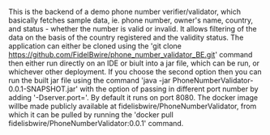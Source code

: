 This is the backend of a demo phone number verifier/validator, which basically fetches sample data, ie. phone number, owner's name, country, and status - whether the number is valid or invalid. 
It allows filtering of the data on the basis of the country registered and the validity status. 
The application can either be cloned using the 'git clone https://github.com/FidelBwire/phone_number_validator_BE.git' command then either run directly on an IDE or biult into a jar file, which can be run, or whichever other deployment. If you choose the second option then you can run the built jar file using the command 'java -jar PhoneNumberValidator-0.0.1-SNAPSHOT.jar' with  the option of passing in different port number by adding '-Dserver.port=<desired-port>'. By default it runs on port 8080.
The docker image willbe made publicly available at fidelisbwire/PhoneNumberValidator, from which it can be pulled by running the 'docker pull fidelisbwire/PhoneNumberValidator:0.0.1' command.